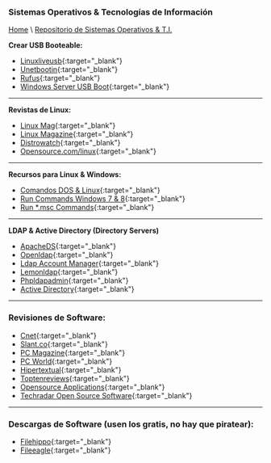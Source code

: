 
### Sistemas Operativos & Tecnologías de Información

[Home](https://profesantiago.github.io) \ [Repositorio de Sistemas Operativos & T.I.](https://github.com/ProfeSantiago/TI-OS)

**Crear USB Booteable:**
- [Linuxliveusb](http://www.linuxliveusb.com/en/home){:target="_blank"}
- [Unetbootin](https://unetbootin.github.io/){:target="_blank"}
- [Rufus](https://rufus.ie/){:target="_blank"}
- [Windows Server USB Boot](https://docs.microsoft.com/en-us/windows-server-essentials/install/create-a-bootable-usb-flash-drive){:target="_blank"}

------------
**Revistas de Linux:**
- [Linux Mag](http://www.linux-mag.com/){:target="_blank"}
- [Linux Magazine](http://www.linux-magazine.com/){:target="_blank"}
- [Distrowatch](https://distrowatch.com/?language=ES){:target="_blank"}
- [Opensource.com/linux](https://opensource.com/tags/linux){:target="_blank"}

------------
**Recursos para Linux & Windows:**
- [Comandos DOS & Linux](https://access.redhat.com/documentation/en-US/Red_Hat_Enterprise_Linux/4/html/Step_by_Step_Guide/ap-doslinux.html){:target="_blank"}
- [Run Commands Windows 7 & 8](https://www.symantec.com/connect/articles/list-run-commands-windows-7-and-8){:target="_blank"}
- [Run *.msc Commands](http://www.auditiait.es/en/list-of-commands-msc/){:target="_blank"}

------------
**LDAP & Active Directory (Directory Servers)**
- [ApacheDS](http://directory.apache.org/apacheds/downloads.html){:target="_blank"}
- [Openldap](http://www.openldap.org/){:target="_blank"}
- [Ldap Account Manager](https://www.ldap-account-manager.org/lamcms/){:target="_blank"}
- [Lemonldap](https://lemonldap-ng.org/welcome/){:target="_blank"}
- [Phpldapadmin](http://phpldapadmin.sourceforge.net/wiki/index.php/Main_Page){:target="_blank"}
- [Active Directory](https://blogs.technet.microsoft.com/canitpro/2017/02/22/step-by-step-setting-up-active-directory-in-windows-server-2016/){:target="_blank"}

------------
### Revisiones de Software:
- [Cnet](https://www.cnet.com/topics/software/products){:target="_blank"}
- [Slant.co](https://www.slant.co/){:target="_blank"}
- [PC Magazine](https://www.pcmag.com/reviews/software){:target="_blank"}
- [PC World](https://www.pcworld.com/category/software/){:target="_blank"}
- [Hipertextual](https://hipertextual.com/software){:target="_blank"}
- [Toptenreviews](http://www.toptenreviews.com/software/){:target="_blank"}
- [Opensource Applications](https://opensource.com/resources/projects-and-applications){:target="_blank"}
- [Techradar Open Source Software](https://www.techradar.com/news/the-best-open-source-software){:target="_blank"}

------------
### Descargas de Software (usen los gratis, no hay que piratear):
- [Filehippo](https://filehippo.com/es/){:target="_blank"}
- [Fileeagle](https://www.fileeagle.com/){:target="_blank"}
